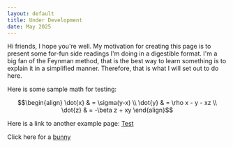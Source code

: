 ```yaml
---
layout: default
title: Under Development
date: May 2025
---
```


Hi friends, I hope you're well. My motivation for creating this page is to present some for-fun side readings I'm doing in a digestible format. I'm a big fan of the Feynman method, that is the best way to learn something is to  explain it in a simplified manner. Therefore, that is what I will set out to do here.

Here is some sample math for testing: 


$$\begin{align}
\dot{x} & = \sigma(y-x) \\
\dot{y} & = \rho x - y - xz \\
\dot{z} & = -\beta z + xy
\end{align}$$

Here is a link to another example page: [Test](./Writing/test.md)

Click here for a [bunny](./Writing/bunny.md)
  